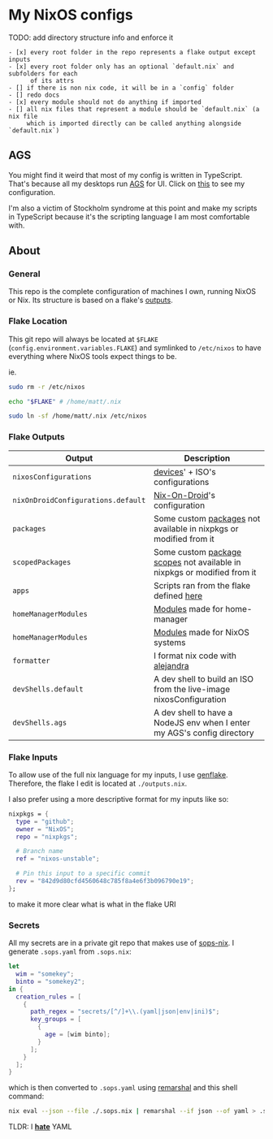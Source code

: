 # My NixOS configs

TODO: add directory structure info and enforce it

    - [x] every root folder in the repo represents a flake output except inputs
    - [x] every root folder only has an optional `default.nix` and subfolders for each
          of its attrs
    - [] if there is non nix code, it will be in a `config` folder
    - [] redo docs
    - [x] every module should not do anything if imported
    - [] all nix files that represent a module should be `default.nix` (a nix file
         which is imported directly can be called anything alongside `default.nix`)

## AGS

You might find it weird that most of my config is written in TypeScript.
That's because all my desktops run
[AGS](https://github.com/Aylur/ags)
for UI. Click on
[this](https://git.nelim.org/matt1432/nixos-configs/src/branch/master/modules/ags)
to see my configuration.

I'm also a victim of Stockholm syndrome at this point and make my scripts
in TypeScript because it's the scripting language I am most comfortable with.

## About

### General

This repo is the complete configuration of machines I own,
running NixOS or Nix. Its structure is based on a flake's
[outputs](https://wiki.nixos.org/wiki/Flakes#Output_schema).

### Flake Location

This git repo will always be located at `$FLAKE` (`config.environment.variables.FLAKE`)
and symlinked to `/etc/nixos` to have everything where NixOS tools
expect things to be.

ie.

```bash
sudo rm -r /etc/nixos

echo "$FLAKE" # /home/matt/.nix

sudo ln -sf /home/matt/.nix /etc/nixos
```

### Flake Outputs

| Output                             | Description |
| ---------------------------------- | ----------- |
| `nixosConfigurations`              | [devices](https://git.nelim.org/matt1432/nixos-configs/src/branch/master/devices)' + ISO's configurations |
| `nixOnDroidConfigurations.default` | [Nix-On-Droid](https://git.nelim.org/matt1432/nixos-configs/src/branch/master/devices/android)'s configuration |
| `packages`                         | Some custom [packages](https://git.nelim.org/matt1432/nixos-configs/src/branch/master/packages) not available in nixpkgs or modified from it |
| `scopedPackages`                   | Some custom [package scopes](https://git.nelim.org/matt1432/nixos-configs/src/branch/master/scopedPackages) not available in nixpkgs or modified from it |
| `apps`                             | Scripts ran from the flake defined [here](https://git.nelim.org/matt1432/nixos-configs/src/branch/master/apps) |
| `homeManagerModules`               | [Modules](https://git.nelim.org/matt1432/nixos-configs/src/branch/master/homeManagerModules) made for home-manager |
| `homeManagerModules`               | [Modules](https://git.nelim.org/matt1432/nixos-configs/src/branch/master/modules) made for NixOS systems |
| `formatter`                        | I format nix code with [alejandra](https://github.com/kamadorueda/alejandra) |
| `devShells.default`                | A dev shell to build an ISO from the live-image nixosConfiguration |
| `devShells.ags`                    | A dev shell to have a NodeJS env when I enter my AGS's config directory |

### Flake Inputs

To allow use of the full nix language for my inputs, I use [genflake](https://github.com/jorsn/flakegen).
Therefore, the flake I edit is located at `./outputs.nix`.

I also prefer using a more descriptive format for my inputs like so:

```nix
nixpkgs = {
  type = "github";
  owner = "NixOS";
  repo = "nixpkgs";

  # Branch name
  ref = "nixos-unstable";

  # Pin this input to a specific commit
  rev = "842d9d80cfd4560648c785f8a4e6f3b096790e19";
};
```

to make it more clear what is what in the flake URI

### Secrets

All my secrets are in a private git repo that makes use of
[sops-nix](https://github.com/Mic92/sops-nix).
I generate `.sops.yaml` from `.sops.nix`:

```nix
let
  wim = "somekey";
  binto = "somekey2";
in {
  creation_rules = [
    {
      path_regex = "secrets/[^/]+\\.(yaml|json|env|ini)$";
      key_groups = [
        {
          age = [wim binto];
        }
      ];
    }
  ];
}
```

which is then converted to `.sops.yaml` using
[remarshal](https://github.com/remarshal-project/remarshal)
and this shell command:

```bash
nix eval --json --file ./.sops.nix | remarshal --if json --of yaml > .sops.yaml
```

TLDR: I
**[hate](https://ruudvanasseldonk.com/2023/01/11/the-yaml-document-from-hell)**
YAML
